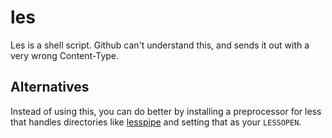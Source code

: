 # les

Les is a shell script. Github can't understand this, and sends it out with a very wrong Content-Type.

## Alternatives

Instead of using this, you can do better by installing a preprocessor for less that handles directories like [lesspipe][] and setting that as your `LESSOPEN`.

[lesspipe]: https://github.com/wofr06/lesspipe
